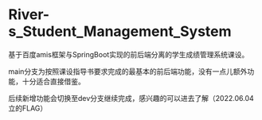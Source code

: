 # River-s_Student_Management_System
基于百度amis框架与SpringBoot实现的前后端分离的学生成绩管理系统课设。

main分支为按照课设指导书要求完成的最基本的前后端功能，没有一点儿额外功能，十分适合直接借鉴。

后续新增功能会切换至dev分支继续完成，感兴趣的可以进去了解（2022.06.04立的FLAG）

